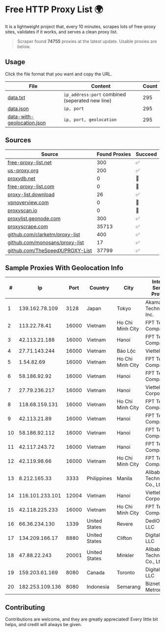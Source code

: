 
# Free HTTP Proxy List 🌍

It is a lightweight project that, every 10 minutes, scrapes lots of free-proxy sites, validates if it works, and serves a clean proxy list.


> Scraper found **74755** proxies at the latest update. Usable proxies are below.

## Usage

Click the file format that you want and copy the URL.


|File|Content|Count|
|----|-------|-----|
|[data.txt](https://raw.githubusercontent.com/themiralay/Proxy-List-World/master/data.txt)|`ip_address:port` combined (seperated new line)|295|
|[data.json](https://raw.githubusercontent.com/themiralay/Proxy-List-World/master/data.json)|`ip, port`|295|
|[data-with-geolocation.json](https://raw.githubusercontent.com/themiralay/Proxy-List-World/master/data-with-geolocation.json)|`ip, port, geolocation`|295|

## Sources

|Source|Found Proxies|Succeed|
|------|-------------|-------|
|[free-proxy-list.net](https://free-proxy-list.net)|300|✅|
|[us-proxy.org](https://www.us-proxy.org)|200|✅|
|[proxydb.net](http://proxydb.net)|0|🚫|
|[free-proxy-list.com](https://free-proxy-list.com/?page=&port=&type%5B%5D=http&type%5B%5D=https&up_time=0&search=Search)|0|🚫|
|[proxy-list.download](https://www.proxy-list.download/HTTP)|26|✅|
|[vpnoverview.com](https://vpnoverview.com/privacy/anonymous-browsing/free-proxy-servers)|0|🚫|
|[proxyscan.io](https://www.proxyscan.io)|0|🚫|
|[proxylist.geonode.com](https://proxylist.geonode.com/api/proxy-list?limit=300&page=1&sort_by=lastChecked&sort_type=desc&protocols=http,https)|300|✅|
|[proxyscrape.com](https://api.proxyscrape.com/v2/?request=displayproxies&protocol=http&timeout=10000&country=all&ssl=all&anonymity=all)|35713|✅|
|[github.com/clarketm/proxy-list](https://raw.githubusercontent.com/clarketm/proxy-list/master/proxy-list-raw.txt)|400|✅|
|[github.com/monosans/proxy-list](https://raw.githubusercontent.com/monosans/proxy-list/main/proxies/http.txt)|17|✅|
|[github.com/TheSpeedX/PROXY-List](https://raw.githubusercontent.com/TheSpeedX/PROXY-List/master/http.txt)|37799|✅|


## Sample Proxies With Geolocation Info

|#|Ip|Port|Country|City|Internet Service Provider|
|-|--|----|-------|----|-------------------------|
|1|139.162.78.109|3128|Japan|Tokyo|Akamai Technologies, Inc.|
|2|113.22.78.41|16000|Vietnam|Ho Chi Minh City|FPT Telecom Company|
|3|42.113.21.188|16000|Vietnam|Hanoi|FPT Telecom Company|
|4|27.71.143.244|16000|Vietnam|Bảo Lộc|Viettel Group|
|5|1.54.82.69|16000|Vietnam|Ho Chi Minh City|FPT Telecom Company|
|6|58.186.92.92|16000|Vietnam|Hanoi|FPT Telecom Company|
|7|27.79.236.217|16000|Vietnam|Hanoi|Viettel Corporation|
|8|118.68.159.131|16000|Vietnam|Ho Chi Minh City|FPT Telecom Company|
|9|42.113.21.89|16000|Vietnam|Hanoi|FPT Telecom Company|
|10|58.186.92.112|16000|Vietnam|Hanoi|FPT Telecom Company|
|11|42.117.243.72|16000|Vietnam|Hanoi|FPT Telecom Company|
|12|42.119.98.66|16000|Vietnam|Ho Chi Minh City|FPT Telecom Company|
|13|8.212.165.33|3333|Philippines|Manila|Alibaba (US) Technology Co., Ltd.|
|14|116.101.233.101|12004|Vietnam|Hanoi|Viettel Corporation|
|15|42.118.225.233|16000|Vietnam|Ho Chi Minh City|FPT Telecom Company|
|16|66.36.234.130|1339|United States|Revere|DediOutlet, LLC|
|17|134.209.166.17|8880|United States|Clifton|DigitalOcean, LLC|
|18|47.88.22.243|20001|United States|Minkler|Alibaba (US) Technology Co., Ltd.|
|19|159.203.61.169|8080|Canada|Toronto|DigitalOcean, LLC|
|20|182.253.109.136|8080|Indonesia|Semarang|Biznet Metronet|



## Contributing

Contributions are welcome, and they are greatly appreciated! Every
little bit helps, and credit will always be given.

